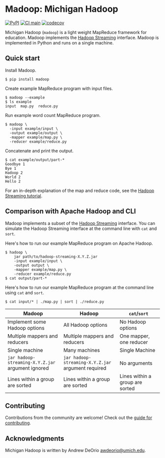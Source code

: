 Madoop: Michigan Hadoop
=======================

[![PyPI](https://img.shields.io/pypi/v/madoop.svg)](https://pypi.org/project/madoop/)
[![CI main](https://github.com/eecs485staff/madoop/workflows/CI/badge.svg?branch=develop)](https://github.com/eecs485staff/madoop/actions?query=branch%3Adevelop)
[![codecov](https://codecov.io/gh/eecs485staff/madoop/branch/develop/graph/badge.svg)](https://codecov.io/gh/eecs485staff/madoop)

Michigan Hadoop (`madoop`) is a light weight MapReduce framework for education.  Madoop implements the [Hadoop Streaming](https://eecs485staff.github.io/madoop/) interface.  Madoop is implemented in Python and runs on a single machine.


## Quick start
Install Madoop.
```console
$ pip install madoop
```

Create example MapReduce program with input files.
```console
$ madoop --example
$ ls example
input  map.py  reduce.py
```

Run example word count MapReduce program.
```console
$ madoop \
  -input example/input \
  -output example/output \
  -mapper example/map.py \
  -reducer example/reduce.py
```

Concatenate and print the output.
```console
$ cat example/output/part-*
Goodbye 1
Bye 1
Hadoop 2
World 2
Hello 2
```

For an in-depth explanation of the map and reduce code, see the [Hadoop Streaming tutorial](docs/hadoop_streaming.md).


## Comparison with Apache Hadoop and CLI
Madoop implements a subset of the [Hadoop Streaming](https://hadoop.apache.org/docs/r1.2.1/streaming.html) interface.  You can simulate the Hadoop Streaming interface at the command line with `cat` and `sort`.

Here's how to run our example MapReduce program on Apache Hadoop.
```console
$ hadoop \
    jar path/to/hadoop-streaming-X.Y.Z.jar
    -input example/input \
    -output output \
    -mapper example/map.py \
    -reducer example/reduce.py
$ cat output/part-*
```

Here's how to run our example MapReduce program at the command line using `cat` and `sort`.
```console
$ cat input/* | ./map.py | sort | ./reduce.py
```

| Madoop | Hadoop | `cat`/`sort` |
|-|-|-|
| Implement some Hadoop options | All Hadoop options | No Hadoop options |
| Multiple mappers and reducers | Multiple mappers and reducers | One mapper, one reducer |
| Single machine | Many machines | Single Machine |
| `jar hadoop-streaming-X.Y.Z.jar` argument ignored | `jar hadoop-streaming-X.Y.Z.jar` argument required | No arguments |
| Lines within a group are sorted | Lines within a group are sorted | Lines within a group are sorted |


## Contributing
Contributions from the community are welcome! Check out the [guide for contributing](CONTRIBUTING.md).


## Acknowledgments
Michigan Hadoop is written by Andrew DeOrio <awdeorio@umich.edu>.
